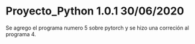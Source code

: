# Proyecto_Python 1.0.1   30/06/2020
Se agrego el programa numero 5 sobre pytorch y se hizo una correción al programa 4.
